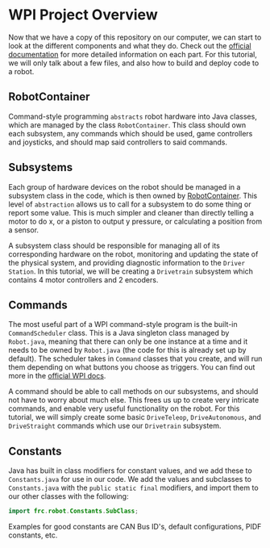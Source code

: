 # WPI Project Overview

Now that we have a copy of this repository on our computer, we can start to look at the different components and what they do. Check out the [official documentation](//TODO:-add-link-to-wpi-docs) for more detailed information on each part. For this tutorial, we will only talk about a few files, and also how to build and deploy code to a robot.

## RobotContainer

Command-style programming ```abstracts``` robot hardware into Java classes, which are managed by the class ```RobotContainer```. This class should own each subsystem, any commands which should be used, game controllers and joysticks, and should map said controllers to said commands.

## Subsystems

Each group of hardware devices on the robot should be managed in a subsystem class in the code, which is then owned by [RobotContainer](#robotcontainer). This level of ```abstraction``` allows us to call for a subsystem to do some thing or report some value. This is much simpler and cleaner than directly telling a motor to do x, or a piston to output y pressure, or calculating a position from a sensor.

A subsystem class should be responsible for managing all of its corresponding hardware on the robot, monitoring and updating the state of the physical system, and providing diagnostic information to the ```Driver Station```. In this tutorial, we will be creating a ```Drivetrain``` subsystem which contains 4 motor controllers and 2 encoders.

## Commands

The most useful part of a WPI command-style program is the built-in ```CommandScheduler``` class. This is a Java singleton class managed by ```Robot.java```, meaning that there can only be one instance at a time and it needs to be owned by ```Robot.java``` (the code for this is already set up by default). The scheduler takes in ```Command``` classes that you create, and will run them depending on what buttons you choose as triggers. You can find out more in the [official WPI docs](//TODO:add-wpi-docs-link).

A command should be able to call methods on our subsystems, and should not have to worry about much else. This frees us up to create very intricate commands, and enable very useful functionality on the robot. For this tutorial, we will simply create some basic ```DriveTeleop```, ```DriveAutonomous```, and ```DriveStraight``` commands which use our ```Drivetrain``` subsystem.

## Constants

Java has built in class modifiers for constant values, and we add these to ```Constants.java``` for use in our code. We add the values and subclasses to ```Constants.java``` with the ```public static final``` modifiers, and import them to our other classes with the following:

```java
import frc.robot.Constants.SubClass;
```

Examples for good constants are CAN Bus ID's, default configurations, PIDF constants, etc.
